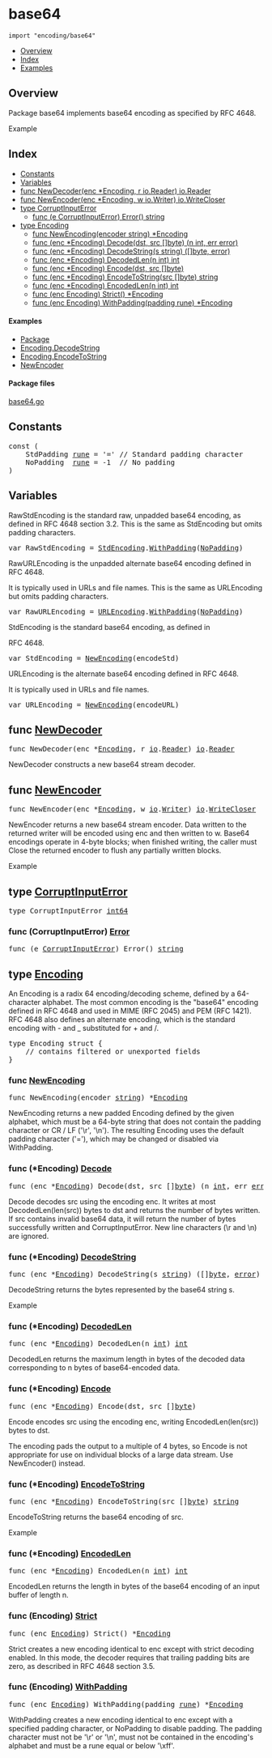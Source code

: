 

# base64
`import "encoding/base64"`

* [Overview](#pkg-overview)
* [Index](#pkg-index)
* [Examples](#pkg-examples)

## <a id="pkg-overview">Overview</a>
Package base64 implements base64 encoding as specified by RFC 4648.


<a id="example_">Example</a>


## <a id="pkg-index">Index</a>
* [Constants](#pkg-constants)
* [Variables](#pkg-variables)
* [func NewDecoder(enc *Encoding, r io.Reader) io.Reader](#NewDecoder)
* [func NewEncoder(enc *Encoding, w io.Writer) io.WriteCloser](#NewEncoder)
* [type CorruptInputError](#CorruptInputError)
  * [func (e CorruptInputError) Error() string](#CorruptInputError.Error)
* [type Encoding](#Encoding)
  * [func NewEncoding(encoder string) *Encoding](#NewEncoding)
  * [func (enc *Encoding) Decode(dst, src []byte) (n int, err error)](#Encoding.Decode)
  * [func (enc *Encoding) DecodeString(s string) ([]byte, error)](#Encoding.DecodeString)
  * [func (enc *Encoding) DecodedLen(n int) int](#Encoding.DecodedLen)
  * [func (enc *Encoding) Encode(dst, src []byte)](#Encoding.Encode)
  * [func (enc *Encoding) EncodeToString(src []byte) string](#Encoding.EncodeToString)
  * [func (enc *Encoding) EncodedLen(n int) int](#Encoding.EncodedLen)
  * [func (enc Encoding) Strict() *Encoding](#Encoding.Strict)
  * [func (enc Encoding) WithPadding(padding rune) *Encoding](#Encoding.WithPadding)


#### <a id="pkg-examples">Examples</a>
* [Package](#example_)
* [Encoding.DecodeString](#example_Encoding_DecodeString)
* [Encoding.EncodeToString](#example_Encoding_EncodeToString)
* [NewEncoder](#example_NewEncoder)


#### <a id="pkg-files">Package files</a>
[base64.go](https://golang.org/src/encoding/base64/base64.go) 


## <a id="pkg-constants">Constants</a>

<pre>const (
    <span id="StdPadding">StdPadding</span> <a href="/pkg/builtin/#rune">rune</a> = &#39;=&#39; <span class="comment">// Standard padding character</span>
    <span id="NoPadding">NoPadding</span>  <a href="/pkg/builtin/#rune">rune</a> = -1  <span class="comment">// No padding</span>
)</pre>

## <a id="pkg-variables">Variables</a>
RawStdEncoding is the standard raw, unpadded base64 encoding,
as defined in RFC 4648 section 3.2.
This is the same as StdEncoding but omits padding characters.


<pre>var <span id="RawStdEncoding">RawStdEncoding</span> = <a href="#StdEncoding">StdEncoding</a>.<a href="#WithPadding">WithPadding</a>(<a href="#NoPadding">NoPadding</a>)</pre>RawURLEncoding is the unpadded alternate base64 encoding defined in RFC 4648.
It is typically used in URLs and file names.
This is the same as URLEncoding but omits padding characters.


<pre>var <span id="RawURLEncoding">RawURLEncoding</span> = <a href="#URLEncoding">URLEncoding</a>.<a href="#WithPadding">WithPadding</a>(<a href="#NoPadding">NoPadding</a>)</pre>StdEncoding is the standard base64 encoding, as defined in
RFC 4648.


<pre>var <span id="StdEncoding">StdEncoding</span> = <a href="#NewEncoding">NewEncoding</a>(encodeStd)</pre>URLEncoding is the alternate base64 encoding defined in RFC 4648.
It is typically used in URLs and file names.


<pre>var <span id="URLEncoding">URLEncoding</span> = <a href="#NewEncoding">NewEncoding</a>(encodeURL)</pre>

## <a id="NewDecoder">func</a> [NewDecoder](https://golang.org/src/encoding/base64/base64.go?s=14692:14745#L586)
<pre>func NewDecoder(enc *<a href="#Encoding">Encoding</a>, r <a href="/pkg/io/">io</a>.<a href="/pkg/io/#Reader">Reader</a>) <a href="/pkg/io/">io</a>.<a href="/pkg/io/#Reader">Reader</a></pre>
NewDecoder constructs a new base64 stream decoder.



## <a id="NewEncoder">func</a> [NewEncoder](https://golang.org/src/encoding/base64/base64.go?s=6737:6795#L244)
<pre>func NewEncoder(enc *<a href="#Encoding">Encoding</a>, w <a href="/pkg/io/">io</a>.<a href="/pkg/io/#Writer">Writer</a>) <a href="/pkg/io/">io</a>.<a href="/pkg/io/#WriteCloser">WriteCloser</a></pre>
NewEncoder returns a new base64 stream encoder. Data written to
the returned writer will be encoded using enc and then written to w.
Base64 encodings operate in 4-byte blocks; when finished
writing, the caller must Close the returned encoder to flush any
partially written blocks.


<a id="example_NewEncoder">Example</a>



## <a id="CorruptInputError">type</a> [CorruptInputError](https://golang.org/src/encoding/base64/base64.go?s=7161:7189#L261)

<pre>type CorruptInputError <a href="/pkg/builtin/#int64">int64</a></pre>











### <a id="CorruptInputError.Error">func</a> (CorruptInputError) [Error](https://golang.org/src/encoding/base64/base64.go?s=7191:7232#L263)
<pre>func (e <a href="#CorruptInputError">CorruptInputError</a>) Error() <a href="/pkg/builtin/#string">string</a></pre>



## <a id="Encoding">type</a> [Encoding](https://golang.org/src/encoding/base64/base64.go?s=652:749#L13)
An Encoding is a radix 64 encoding/decoding scheme, defined by a
64-character alphabet. The most common encoding is the "base64"
encoding defined in RFC 4648 and used in MIME (RFC 2045) and PEM
(RFC 1421).  RFC 4648 also defines an alternate encoding, which is
the standard encoding with - and _ substituted for + and /.


<pre>type Encoding struct {
    <span class="comment">// contains filtered or unexported fields</span>
}
</pre>









### <a id="NewEncoding">func</a> [NewEncoding](https://golang.org/src/encoding/base64/base64.go?s=1326:1368#L33)
<pre>func NewEncoding(encoder <a href="/pkg/builtin/#string">string</a>) *<a href="#Encoding">Encoding</a></pre>
NewEncoding returns a new padded Encoding defined by the given alphabet,
which must be a 64-byte string that does not contain the padding character
or CR / LF ('\r', '\n').
The resulting Encoding uses the default padding character ('='),
which may be changed or disabled via WithPadding.






### <a id="Encoding.Decode">func</a> (\*Encoding) [Decode](https://golang.org/src/encoding/base64/base64.go?s=11757:11820#L458)
<pre>func (enc *<a href="#Encoding">Encoding</a>) Decode(dst, src []<a href="/pkg/builtin/#byte">byte</a>) (n <a href="/pkg/builtin/#int">int</a>, err <a href="/pkg/builtin/#error">error</a>)</pre>
Decode decodes src using the encoding enc. It writes at most
DecodedLen(len(src)) bytes to dst and returns the number of bytes
written. If src contains invalid base64 data, it will return the
number of bytes successfully written and CorruptInputError.
New line characters (\r and \n) are ignored.




### <a id="Encoding.DecodeString">func</a> (\*Encoding) [DecodeString](https://golang.org/src/encoding/base64/base64.go?s=9654:9713#L370)
<pre>func (enc *<a href="#Encoding">Encoding</a>) DecodeString(s <a href="/pkg/builtin/#string">string</a>) ([]<a href="/pkg/builtin/#byte">byte</a>, <a href="/pkg/builtin/#error">error</a>)</pre>
DecodeString returns the bytes represented by the base64 string s.


<a id="example_Encoding_DecodeString">Example</a>


### <a id="Encoding.DecodedLen">func</a> (\*Encoding) [DecodedLen](https://golang.org/src/encoding/base64/base64.go?s=14931:14973#L592)
<pre>func (enc *<a href="#Encoding">Encoding</a>) DecodedLen(n <a href="/pkg/builtin/#int">int</a>) <a href="/pkg/builtin/#int">int</a></pre>
DecodedLen returns the maximum length in bytes of the decoded data
corresponding to n bytes of base64-encoded data.




### <a id="Encoding.Encode">func</a> (\*Encoding) [Encode](https://golang.org/src/encoding/base64/base64.go?s=3744:3788#L112)
<pre>func (enc *<a href="#Encoding">Encoding</a>) Encode(dst, src []<a href="/pkg/builtin/#byte">byte</a>)</pre>
Encode encodes src using the encoding enc, writing
EncodedLen(len(src)) bytes to dst.

The encoding pads the output to a multiple of 4 bytes,
so Encode is not appropriate for use on individual blocks
of a large data stream. Use NewEncoder() instead.




### <a id="Encoding.EncodeToString">func</a> (\*Encoding) [EncodeToString](https://golang.org/src/encoding/base64/base64.go?s=4932:4986#L164)
<pre>func (enc *<a href="#Encoding">Encoding</a>) EncodeToString(src []<a href="/pkg/builtin/#byte">byte</a>) <a href="/pkg/builtin/#string">string</a></pre>
EncodeToString returns the base64 encoding of src.


<a id="example_Encoding_EncodeToString">Example</a>


### <a id="Encoding.EncodedLen">func</a> (\*Encoding) [EncodedLen](https://golang.org/src/encoding/base64/base64.go?s=6934:6976#L250)
<pre>func (enc *<a href="#Encoding">Encoding</a>) EncodedLen(n <a href="/pkg/builtin/#int">int</a>) <a href="/pkg/builtin/#int">int</a></pre>
EncodedLen returns the length in bytes of the base64 encoding
of an input buffer of length n.




### <a id="Encoding.Strict">func</a> (Encoding) [Strict](https://golang.org/src/encoding/base64/base64.go?s=2629:2667#L79)
<pre>func (enc <a href="#Encoding">Encoding</a>) Strict() *<a href="#Encoding">Encoding</a></pre>
Strict creates a new encoding identical to enc except with
strict decoding enabled. In this mode, the decoder requires that
trailing padding bits are zero, as described in RFC 4648 section 3.5.




### <a id="Encoding.WithPadding">func</a> (Encoding) [WithPadding](https://golang.org/src/encoding/base64/base64.go?s=2111:2166#L61)
<pre>func (enc <a href="#Encoding">Encoding</a>) WithPadding(padding <a href="/pkg/builtin/#rune">rune</a>) *<a href="#Encoding">Encoding</a></pre>
WithPadding creates a new encoding identical to enc except
with a specified padding character, or NoPadding to disable padding.
The padding character must not be '\r' or '\n', must not
be contained in the encoding's alphabet and must be a rune equal or
below '\xff'.








